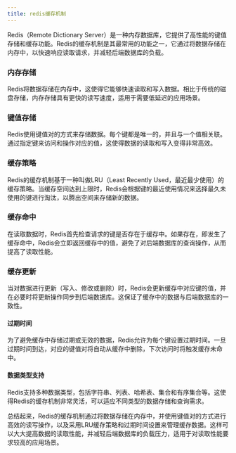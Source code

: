 ```yaml
---
title: redis缓存机制
---
```

Redis（Remote Dictionary Server）是一种内存数据库，它提供了高性能的键值存储和缓存功能。Redis的缓存机制是其最常用的功能之一，它通过将数据存储在内存中，以快速响应读取请求，并减轻后端数据库的负载。

### 内存存储
Redis将数据存储在内存中，这使得它能够快速读取和写入数据。相比于传统的磁盘存储，内存存储具有更快的读写速度，适用于需要低延迟的应用场景。

### 键值存储
Redis使用键值对的方式来存储数据。每个键都是唯一的，并且与一个值相关联。通过指定键来访问和操作对应的值，这使得数据的读取和写入变得非常高效。

### 缓存策略
Redis的缓存机制基于一种叫做LRU（Least Recently Used，最近最少使用）的缓存策略。当缓存空间达到上限时，Redis会根据键的最近使用情况来选择最久未使用的键进行淘汰，以腾出空间来存储新的数据。

### 缓存命中
在读取数据时，Redis首先检查请求的键是否存在于缓存中。如果存在，即发生了缓存命中，Redis会立即返回缓存中的值，避免了对后端数据库的查询操作，从而提高了读取性能。

### 缓存更新
当对数据进行更新（写入、修改或删除）时，Redis会更新缓存中对应键的值，并在必要时将更新操作同步到后端数据库。这保证了缓存中的数据与后端数据库的一致性。

#### 过期时间
为了避免缓存中存储过期或无效的数据，Redis允许为每个键设置过期时间。一旦过期时间到达，对应的键值对将自动从缓存中删除，下次访问时将触发缓存未命中。

#### 数据类型支持
Redis支持多种数据类型，包括字符串、列表、哈希表、集合和有序集合等。这使得Redis的缓存机制非常灵活，可以适应不同类型的数据存储和查询需求。

总结起来，Redis的缓存机制通过将数据存储在内存中，并使用键值对的方式进行高效的读写操作，以及采用LRU缓存策略和过期时间设置来管理缓存数据。这样可以大大提高数据的读取性能，并减轻后端数据库的负载压力，适用于对读取性能要求较高的应用场景。
